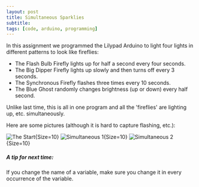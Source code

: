 ```yaml
---
layout: post
title: Simultaneous Sparklies
subtitle:
tags: [code, arduino, programming]
---
```


In this assignment we programmed the Lilypad Arduino to light four lights in different patterns to look like fireflies:
- The Flash Bulb Firefly lights up for half a second every four seconds.
- The Big Dipper Firefly lights up slowly and then turns off every 3 seconds.
- The Synchronous Firefly flashes three times every 10 seconds.
- The Blue Ghost randomly changes brightness (up or down) every half second.

Unlike last time, this is all in one program and all the 'fireflies' are lighting up, etc. simultaneously.

Here are some pictures (although it is hard to capture flashing, etc.):

![The Start](https://21mdr1.github.io/img/simultaneous3.jpg){Size=10}
![Simultaneous 1](https://21mdr1.github.io/img/simultaneous1.jpg){Size=10}
![Simultaneous 2](https://21mdr1.github.io/img/simultaneous2.jpg){Size=10}



##### A tip for next time:
If you change the name of a variable, make sure you change it in every occurrence of the variable.
